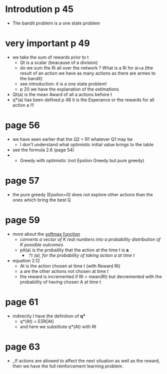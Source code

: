 # Introdution p 45
* The bandit problem is a one state problem
# very important p 49
* we take the sum of rewards prior to t
  * Qt is a scalar (beacause of a division)
  * do we sum the Ri all over the network ? What is a Ri for ai=a (the result of an action we have as many actions as there are armes to the bandit)
  * see introduction: it is a one state problem!
  * p 20 we have the explanation of the estimations 
* Qt(a) is the mean Award of all a actions befoire t
* q*(a) has been defined p 48 it is the Esperance or the rewards for all action a !!!
# page 56

* we have seen earlier that the Q2 = R1 whatever Q1 may be
  * I don't understand what optimistic initial value brings to the table
* see the formula 2.6 (page 54)
* * Greedy with optimistic (not Epsilon Greedy but pure greedy)

# page 57

* the pure greedy (Epsilon=0) does not explore other actions than the ones which bring the best Q
# page 59 
* more about the [softmax function](https://en.wikipedia.org/wiki/Softmax_function)
  * _converts a vector of K real numbers into a probability distribution of K possible outcomes_
  * pit(a) is the probaility that the action at the time t is __a__
    * _⇡t (a), for the probability of taking action a at time t_
* equation 2.12
  * At is the action chosen at time t (with Reward Rt)
  * a are the other actions not chosen at time t
  * the reward is incremented if Rt > mean(Rt) but decremented with the probability of having chosen A at time t
# page 61
* indirectly I have the definition of __q*__
  * q*(At) = E[Rt|At]
  * and here we substitute q*(At) with Rt
# page 63
* _If actions are allowed to affect the next situation as well as the reward, then we have the full reinforcement learning problem.
 